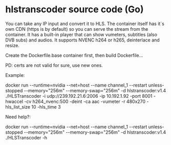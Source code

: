 # hlstranscoder source code (Go)

You can take any IP input and convert it to HLS. The container itself has it´s own CDN (https is by default) so you can serve the stream from the container. It has a built-in player that can show vumeters, subtitles (also DVB subs) and audios. It supports NVENC h264 or h265, deinterlace and resize. 

Create the Dockerfile.base container first, then build Dockerfile...

PD: certs are not valid for sure, use new ones.

Example:

docker run --runtime=nvidia --net=host --name channel_1 --restart unless-stopped --memory="256m" --memory-swap="256m" -d hlstranscoder:v1.4 \
./HLSTranscoder -i udp://239.192.21.6:2006 -ip 10.192.1.92 -port 8001 -hwaccel -cv h264_nvenc:500 -deint -ca aac -vumeter -r 480x270 -hls_list_size 10 -hls_time 3

Need help?:

docker run --runtime=nvidia --net=host --name channel_1 --restart unless-stopped --memory="256m" --memory-swap="256m" -d hlstranscoder:v1.4 \
./HLSTranscoder -h
